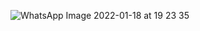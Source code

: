 ![WhatsApp Image 2022-01-18 at 19 23 35](https://user-images.githubusercontent.com/80222700/149955311-f0cc6fe0-1f0e-4e80-a89f-ea6b5ee2055b.jpeg)
